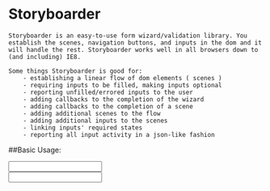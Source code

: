 # Storyboarder
	Storyboarder is an easy-to-use form wizard/validation library. You establish the scenes, navigation buttons, and inputs in the dom and it will handle the rest. Storyboarder works well in all browsers down to (and including) IE8. 

	Some things Storyboarder is good for:
		- establishing a linear flow of dom elements ( scenes )
		- requiring inputs to be filled, making inputs optional
		- reporting unfilled/errored inputs to the user
		- adding callbacks to the completion of the wizard
		- adding callbacks to the completion of a scene
		- adding additional scenes to the flow
		- adding additional inputs to the scenes
		- linking inputs' required states
		- reporting all input activity in a json-like fashion

##Basic Usage:
    <div class="test-storyboarder">
	    <div class="js-scene">
		    <input class="js-answer" data-field="test1" type="text">
		    <div class="js-button"></div>
	    </div>
	    <div class="js-scene">
		    <input class="js-answer" data-field="test2" type="text">
		    <div class="js-button"></div>
	    </div>
		</div>
		<script>
			var storyboarder = new Storyboarder()
					storyboarder.report() //produces a json-like object
					//{ "test1": "", "test2": ""} 
		</script>
</div>